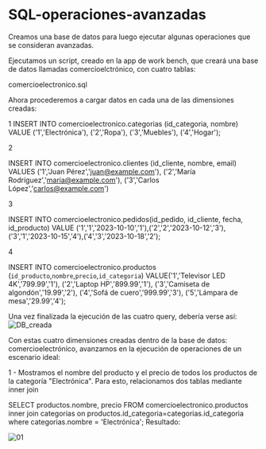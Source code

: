 # SQL-operaciones-avanzadas

Creamos una base de datos para luego ejecutar algunas operaciones que se consideran avanzadas.

Ejecutamos un script, creado en la app de work bench, que creará una base de datos llamadas comercioelctrónico, con cuatro tablas:

comercioelectronico.sql

Ahora procederemos a cargar datos en cada una de las dimensiones creadas:

1
INSERT INTO comercioelectronico.categorias (id_categoria, nombre)
VALUE ('1','Electrónica'), ('2','Ropa'), ('3','Muebles'), ('4','Hogar');

2

INSERT INTO comercioelectronico.clientes (id_cliente, nombre, email) 
VALUES ('1','Juan Pérez','juan@example.com'),
('2','María Rodríguez','maria@example.com'),
('3','Carlos López','carlos@example.com')

3

INSERT INTO comercioelectronico.pedidos(id_pedido, id_cliente, fecha, id_producto)
VALUE ('1','1','2023-10-10','1'),('2','2','2023-10-12','3'),('3','1','2023-10-15','4'),('4','3','2023-10-18','2');

4

INSERT INTO comercioelectronico.productos (`id_producto`,`nombre`,`precio`,`id_categoria`)
VALUE('1','Televisor LED 4K','799.99','1'),
('2','Laptop HP','899.99','1'),
('3','Camiseta de algondón','19.99','2'),
('4','Sofá de cuero','999.99','3'),
('5','Lámpara de mesa','29.99','4');

Una vez finalizada la ejecución de las  cuatro query, debería verse así:
![DB_creada](https://github.com/adrianpy-ism/SQL-operaciones-avanzadas/assets/60670785/e2b40372-f3a6-440a-8e4b-cc6887549529)



Con estas cuatro dimensiones creadas dentro de la base de datos: comercioelectrónico, avanzamos en la ejecución de operaciones de un escenario ideal:

1 - Mostramos el nombre del producto y el precio de todos los productos de la categoría "Electrónica". Para esto, relacionamos dos tablas mediante inner join 

SELECT productos.nombre, precio FROM comercioelectronico.productos
inner join categorias on productos.id_categoria=categorias.id_categoria
where categorias.nombre = 'Electrónica';
Resultado:



![01](https://github.com/adrianpy-ism/SQL-operaciones-avanzadas/assets/60670785/a3e4c388-d10b-411b-aa4e-d581ccc60eab)





